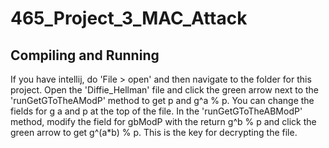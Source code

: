 # 465_Project_3_MAC_Attack

## Compiling and Running


If you have intellij, do 'File > open' and then navigate to the folder for this project. Open the 'Diffie_Hellman' file and click the green
arrow next to the 'runGetGToTheAModP' method to get p and g^a % p. You can change the fields for g a and p at the top of the file. In the 
'runGetGToTheABModP' method, modify the field for gbModP with the return g^b % p and click the green arrow to get g^(a*b) % p. This is the
key for decrypting the file.

